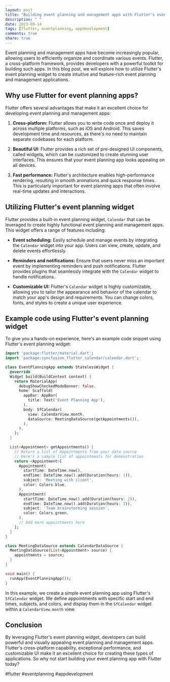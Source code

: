 ```yaml
---
layout: post
title: "Building event planning and management apps with Flutter's event planning widget"
description: " "
date: 2023-09-14
tags: [flutter, eventplanning, appdevelopment]
comments: true
share: true
---
```


Event planning and management apps have become increasingly popular, allowing users to efficiently organize and coordinate various events. Flutter, a cross-platform framework, provides developers with a powerful toolkit for building such apps. In this blog post, we will explore how to utilize Flutter's event planning widget to create intuitive and feature-rich event planning and management applications.

## Why use Flutter for event planning apps?

Flutter offers several advantages that make it an excellent choice for developing event planning and management apps:

1. **Cross-platform:** Flutter allows you to write code once and deploy it across multiple platforms, such as iOS and Android. This saves development time and resources, as there's no need to maintain separate codebases for each platform.

2. **Beautiful UI:** Flutter provides a rich set of pre-designed UI components, called widgets, which can be customized to create stunning user interfaces. This ensures that your event planning app looks appealing on all devices.

3. **Fast performance:** Flutter's architecture enables high-performance rendering, resulting in smooth animations and quick response times. This is particularly important for event planning apps that often involve real-time updates and interactions.

## Utilizing Flutter's event planning widget

Flutter provides a built-in event planning widget, `Calendar` that can be leveraged to create highly functional event planning and management apps. This widget offers a range of features including:

- **Event scheduling:** Easily schedule and manage events by integrating the `Calendar` widget into your app. Users can view, create, update, and delete events effortlessly.

- **Reminders and notifications:** Ensure that users never miss an important event by implementing reminders and push notifications. Flutter provides plugins that seamlessly integrate with the `Calendar` widget to handle notifications.

- **Customizable UI:** Flutter's `Calendar` widget is highly customizable, allowing you to tailor the appearance and behavior of the calendar to match your app's design and requirements. You can change colors, fonts, and styles to create a unique user experience.

## Example code using Flutter's event planning widget

To give you a hands-on experience, here's an example code snippet using Flutter's event planning widget:

```dart
import 'package:flutter/material.dart';
import 'package:syncfusion_flutter_calendar/calendar.dart';

class EventPlanningApp extends StatelessWidget {
  @override
  Widget build(BuildContext context) {
    return MaterialApp(
      debugShowCheckedModeBanner: false,
      home: Scaffold(
        appBar: AppBar(
          title: Text('Event Planning App'),
        ),
        body: SfCalendar(
          view: CalendarView.month,
          dataSource: MeetingDataSource(getAppointments()),
        ),
      ),
    );
  }

  List<Appointment> getAppointments() {
    // Return a list of Appointments from your data source
    // Here's a sample list of appointments for demonstration
    return <Appointment>[
      Appointment(
        startTime: DateTime.now(),
        endTime: DateTime.now().add(Duration(hours: 1)),
        subject: 'Meeting with client',
        color: Colors.blue,
      ),
      Appointment(
        startTime: DateTime.now().add(Duration(hours: 2)),
        endTime: DateTime.now().add(Duration(hours: 3)),
        subject: 'Team brainstorming session',
        color: Colors.green,
      ),
      // Add more appointments here
    ];
  }
}

class MeetingDataSource extends CalendarDataSource {
  MeetingDataSource(List<Appointment> source) {
    appointments = source;
  }
}

void main() {
  runApp(EventPlanningApp());
}
```

In this example, we create a simple event planning app using Flutter's `SfCalendar` widget. We define appointments with specific start and end times, subjects, and colors, and display them in the `SfCalendar` widget within a `CalendarView.month` view.

## Conclusion

By leveraging Flutter's event planning widget, developers can build powerful and visually appealing event planning and management apps. Flutter's cross-platform capability, exceptional performance, and customizable UI make it an excellent choice for creating these types of applications. So why not start building your event planning app with Flutter today?

#flutter #eventplanning #appdevelopment